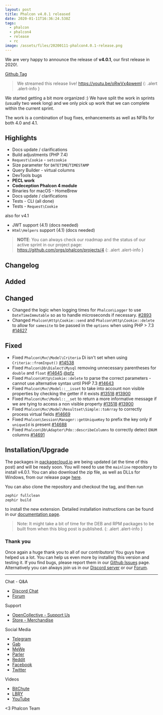 ```yaml
---
layout: post
title: Phalcon v4.0.1 released
date: 2020-01-11T16:36:24.538Z
tags:
  - phalcon
  - phalcon4
  - release
  - rc
image: /assets/files/20200111-phalcon4.0.1-release.png
---
```

We are very happy to announce the release of **v4.0.1**, our first release in 2020!. 

<!--more-->

[Github Tag](https://github.com/phalcon/cphalcon/releases/tag/v4.0.1)

> We streamed this release live! <https://youtu.be/oRwVx4pwemI> 
{: .alert .alert-info }

We started getting a bit more organized :) We have split the work in sprints (usually two week long) and we only pick up work that we can complete within the current sprint. 

The work is a combination of bug fixes, enhancements as well as NFRs for both 4.0 and 4.1.

## Highlights

* Docs update / clarifications
* Build adjustments (PHP 7.4)
* `Request\Cookie` - `setcookie`
* Size parameter for `DATETIME`/`TIMESTAMP`
* Query Builder - virtual columns
* DevTools bugs
* **PECL work**
* **Codeception Phalcon 4 module**
* Binaries for macOS - HomeBrew
* Docs update / clarifications
* Tests - CLI (all done)
* Tests - `Request\Cookie`

also for v4.1

* JWT support (4.1)  (docs needed)
* `Html\Helpers` support (4.1)  (docs needed)

> **NOTE**: You can always check our roadmap and the status of our active sprint in our project page: <https://github.com/orgs/phalcon/projects/4> 
{: .alert .alert-info }

## Changelog

## Added

## Changed

* Changed the logic when logging times for `Phalcon\Logger` to use `DateTimeImmutable` so as to handle microseconds if necessary. [\#2893](https://github.com/phalcon/cphalcon/issues/2893)
* Changed `Phalcon\Http\Cookie::send` and `Phalcon\Http\Cookie::delete` to allow for `samesite` to be passed in the `options` when using PHP > 7.3 [\#14627](https://github.com/phalcon/cphalcon/issues/14627)

## Fixed

* Fixed `Phalcon\Mvc\Model\Criteria` Di isn't set when using `Criteria::fromInput()` [\#14538](https://github.com/phalcon/cphalcon/issues/14639)
* Fixed `Phalcon\Db\Dialect\Mysql` removing unnecessary parentheses for `double` and `float` [\#14645](https://github.com/phalcon/cphalcon/pull/14645) [@pfz](https://github.com/pfz)
* Fixed `Phalcon\Http\Cookie::delete` to parse the correct parameters - cannot use alternative syntax until PHP 7.3 [\#14643](https://github.com/phalcon/cphalcon/issues/14643)
* Fixed `Phalcon\Mvc\Model::__isset` to take into account non visible properties by checking the getter if it exists [\#13518](https://github.com/phalcon/cphalcon/issues/13518) [\#13900](https://github.com/phalcon/cphalcon/issues/13900)
* Fixed `Phalcon\Mvc\Model::__set` to return a more informative message if we are tying to access a non visible property [\#13518](https://github.com/phalcon/cphalcon/issues/13518) [\#13900](https://github.com/phalcon/cphalcon/issues/13900)
* Fixed `Phalcon\Mvc\Model\Resultset\Simple::toArray` to correctly process virtual fields [\#14669](https://github.com/phalcon/cphalcon/issues/14669)
* Fixed `Phalcon\Session\Manager::getUniqueKey` to prefix the key only if `uniqueId` is present [\#14688](https://github.com/phalcon/cphalcon/issues/14688)
* Fixed `Phalcon\Db\Adapter\Pdo::describeColumns` to correctly detect `ENUM` columns [\#14691](https://github.com/phalcon/cphalcon/issues/14691)

## Installation/Upgrade

The packages in [packagecloud.io](https://packagecloud.io/phalcon) are being updated (at the time of this post) and will be ready soon. You will need to use the `mainline` repository to install v4.0.1. You can also download the zip file, as well as DLLs for Windows, from our release page [here](https://github.com/phalcon/cphalcon/releases/tag/v4.0.1).

You can also clone the repository and checkout the tag, and then run

```bash
zephir fullclean
zephir build
```

to install the new extension. Detailed installation instructions can be found in our [documentation page](https://docs.phalcon.io/4.0/en/installation).

> Note: It might take a bit of time for the DEB and RPM packages to be built from when this blog post is published. {: .alert .alert-info }

### Thank you

Once again a huge thank you to all of our contributors! You guys have helped us a lot. You can help us even more by installing this version and testing it. If you find bugs, please report them in our [Github Issues](https://github.com/phalcon/cphalcon/issues) page. Alternatively you can always join us in our [Discord server](https://phalcon.io/discord) or our [Forum](https://phalcon.io/forum).

<hr>

Chat - Q&A

* [Discord Chat](https://phalcon.io/discord)
* [Forum](https://phalcon.link/forum)

Support

* [OpenCollective - Support Us](https://phalcon.io/fund)
* [Store - Merchandise](https://phalcon.io/store)

Social Media

* [Telegram](https://phalcon.io/telegram)
* [Gab](https://phalcon.io/gab)
* [MeWe](https://phalcon.io/mewe)
* [Parler](https://phalcon.io/parler)
* [Reddit](https://phalcon.io/reddit)
* [Facebook](https://phalcon.io/fb)
* [Twitter](https://phalcon.io/t)

Videos

* [BitChute](https://phalcon.io/bitchute)
* [LBRY](https://phalcon.io/lbry)
* [YouTube](https://phalcon.io/youtube)

<3 Phalcon Team
